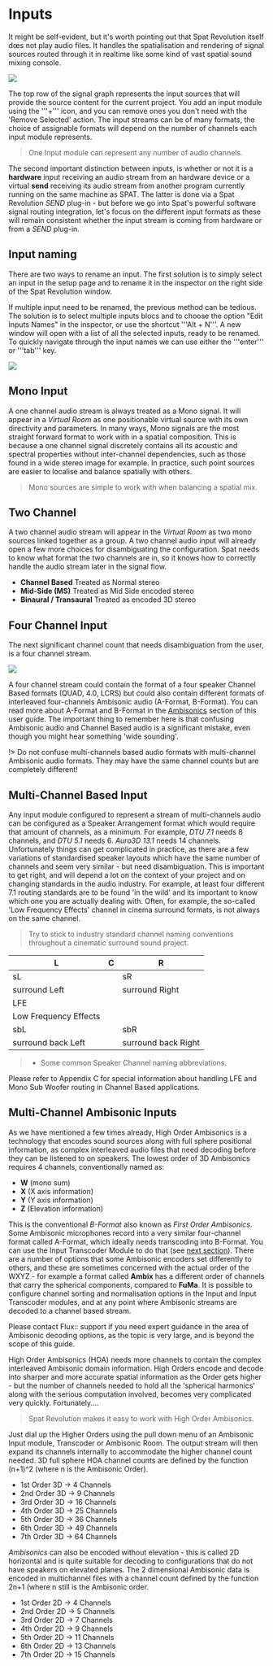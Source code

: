 # Inputs

It might be self-evident, but it's worth pointing out that Spat Revolution itself dœs not play audio files. It handles the spatialisation and rendering of signal sources routed through it in realtime like some kind of vast spatial sound mixing console.

![](include/SpatRevolution_UserGuide_-080.jpg)

The top row of the signal graph represents the input sources that will provide the source content for the current project. You add an input module using the '''+''' icon, and you can remove ones you don't need with the 'Remove Selected' action. The input streams can be of many formats, the choice of assignable formats will depend on the number of channels each input module represents.

> One Input module can represent any number of audio channels.

The second important distinction between inputs, is whether or not it is a **hardware** input receiving an audio stream from an hardware device or a virtual **send** receiving its audio stream from another program currently running on the same machine as SPAT. The latter is done via a Spat Revolution _SEND_ plug-in - but before we go into Spat's powerful software signal routing integration, let's focus on the different input formats as these will remain consistent whether the input stream is coming from hardware or from a _SEND_ plug-in.

## Input naming

There are two ways to rename an input. The first solution is to simply select an input in the setup page and to rename it in the inspector on the right side of the Spat Revolution window.

If multiple input need to be renamed, the previous method can be tedious. The solution is to select multiple inputs blocs and to choose the option "Edit Inputs Names" in the inspector, or use the shortcut '''Alt + N'''. A new window will open with a list of all the selected inputs, ready to be renamed. To quickly navigate through the input names we can use either the '''enter''' or '''tab''' key.

![](include/SpatRevolution_InputNames.png)

## Mono Input

A one channel audio stream is always treated as a Mono signal. It will appear in a _Virtual Room_ as one positionable virtual source with its own directivity and parameters. In many ways, Mono signals are the most straight forward format to work with in a spatial composition. This is because a one channel signal discretely contains all its acoustic and spectral properties without inter-channel dependencies, such as those found in a wide stereo image for example. In practice, such point sources are easier to localise and balance spatially with others.

> Mono sources are simple to work with when balancing a spatial mix.

## Two Channel

A two channel audio stream will appear in the _Virtual Room_ as two mono sources linked together as a group. A two channel audio input will already open a few more choices for disambiguating the configuration. Spat needs to know what format the two channels are in, so it knows how to correctly handle the audio stream later in the signal flow.

- **Channel Based**
    Treated as Normal stereo
- **Mid-Side (MS)**
    Treated as Mid Side encoded stereo
- **Binaural / Transaural**
    Treated as encoded 3D stereo

## Four Channel Input

The next significant channel count that needs disambiguation from the user, is a four channel stream.

![](include/SpatRevolution_UserGuide_-082.jpg)

A four channel stream could contain the format of a four speaker Channel Based formats (QUAD, 4.0, LCRS) but could also contain different formats of interleaved four-channels Ambisonic audio (A-Format, B-Format). You can read more about A-Format and B-Format in the [Ambisonics](Scene_based_streams.md) section of this user guide. The important thing to remember here is that confusing Ambisonic audio and Channel Based audio is a significant mistake, even though you might hear
something 'wide sounding'.


!> Do not confuse multi-channels based audio formats with multi-channel Ambisonic audio formats. They may have the same channel counts but are completely different!

## Multi-Channel Based Input

Any input module configured to represent a stream of multi-channels audio can be configured as a Speaker Arrangement format which would require that amount of channels, as a minimum. For example, _DTU 7.1_ needs 8 channels, and _DTU 5.1_ needs 6. _Auro3D 13.1_ needs 14 channels. Unfortunately things can get complicated in practice, as there are a few variations of standardised speaker layouts which have the same number of channels and seem very similar - but need disambiguation. This is important to get right, and will depend a lot on the context of your
project and on changing standards in the audio industry. For example, at least four different 7.1 routing standards are to be found 'in the wild' and its important to know which one you are actually dealing with. Often, for example, the so-called 'Low Frequency Effects' channel in cinema surround formats, is not always on the same channel.

> Try to stick to industry standard channel naming conventions
throughout a cinematic surround sound project.



L | C | R
---|---|---
sL | | sR
surround Left | | surround Right
  | LFE |
  | Low Frequency Effects |
sbL | | sbR
surround back Left | | surround back Right


> * Some common Speaker Channel naming abbreviations.

Please refer to Appendix C for special information about handling LFE and Mono Sub Woofer routing in Channel Based applications.

## Multi-Channel Ambisonic Inputs

As we have mentioned a few times already, High Order Ambisonics is a technology that encodes sound sources along with full sphere positional information, as complex interleaved audio files that need decoding before they can be listened to on speakers. The lowest order of 3D Ambisonics requires 4 channels, conventionally named as:

- **W** (mono sum)
- **X** (X axis information)
- **Y** (Y axis information)
- **Z** (Elevation information)

This is the conventional _B-Format_ also known as _First Order Ambisonics_. Some Ambisonic microphones record into a very similar four-channel format called A-Format, which ideally needs transcoding into B-Format. You can use the Input Transcoder Module to do that (see [next section](6_Spat_Environment_6_5_Input_Transcoder_6_5_Input_Transcoder.md)). There are a number of options that some Ambisonic encoders set differently to others, and these are sometimes concerned with the actual order of the WXYZ - for example a format called **Ambix** has a different order of channels that carry the spherical components, compared to **FuMa**. It is possible to configure channel sorting and normalisation options in the Input and Input Transcoder modules, and at any point where Ambisonic streams are decoded to a channel based stream.
 
 Please contact Flux:: support if you need expert guidance in the area of Ambisonic decoding options, as the topic is very large, and is beyond the scope of this guide.

High Order Ambisonics (HOA) needs more channels to contain the complex interleaved Ambisonic domain information. High Orders encode and decode into sharper and more accurate spatial information as the Order gets higher - but the number of channels needed to hold all the 'spherical harmonics' along with the serious computation involved, becomes very complicated very quickly. Fortunately....

> Spat Revolution makes it easy to work with High Order Ambisonics.

Just dial up the Higher Orders using the pull down menu of an Ambisonic Input module, Transcoder or Ambisonic Room. The output stream will then expand its channels internally to accommodate the higher channel count needed. 3D full sphere HOA channel counts are defined by the function (n+1)^2 (where n is the Ambisonic Order).

- 1st Order 3D -> 4 Channels
- 2nd Order 3D -> 9 Channels
- 3rd Order 3D -> 16 Channels
- 4th Order 3D -> 25 Channels
- 5th Order 3D -> 36 Channels
- 6th Order 3D -> 49 Channels
- 7th Order 3D -> 64 Channels

_Ambisonics_ can also be encoded without elevation - this is called 2D horizontal and is quite suitable for decoding to configurations that do not have speakers on elevated planes. The 2 dimensional Ambisonic data is encoded in multichannel files with a channel count defined by the function 2n+1 (where n still is the Ambisonic order.

- 1st Order 2D -> 4 Channels
- 2nd Order 2D -> 5 Channels
- 3rd Order 2D -> 7 Channels
- 4th Order 2D -> 9 Channels
- 5th Order 2D -> 11 Channels
- 6th Order 2D -> 13 Channels
- 7th Order 2D -> 15 Channels
